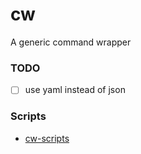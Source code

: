 cw
==
A generic command wrapper

### TODO
- [ ] use yaml instead of json

### Scripts
- [cw-scripts](https://github.com/dirkarnez/cw-scripts)
